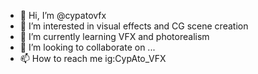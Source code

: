 - 👋 Hi, I’m @cypatovfx
- 👀 I’m interested in visual effects and CG scene creation
- 🌱 I’m currently learning VFX and photorealism
- 💞️ I’m looking to collaborate on ...
- 📫 How to reach me ig:CypAto_VFX

<!---
cypatovfx/cypatovfx is a ✨ special ✨ repository because its `README.md` (this file) appears on your GitHub profile.
You can click the Preview link to take a look at your changes.
--->
